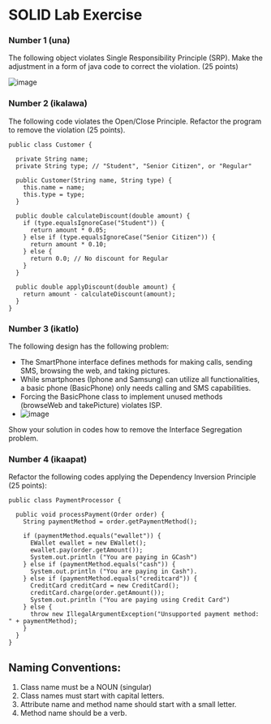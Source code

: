 # SOLID Lab Exercise 

### Number 1 (una)
The following object violates Single Responsibility Principle (SRP). Make the adjustment in a form of java code to correct the violation. (25 points)

![image](https://github.com/TrebleClef20/SOLIDsw/assets/65029347/d6b8fe8a-ab93-41e6-bea8-50ed912f6972)

### Number 2 (ikalawa)
The following code violates the Open/Close Principle.  Refactor the program to remove the violation (25 points). 
```
public class Customer {

  private String name;
  private String type; // "Student", "Senior Citizen", or "Regular"

  public Customer(String name, String type) {
    this.name = name;
    this.type = type;
  }

  public double calculateDiscount(double amount) {
    if (type.equalsIgnoreCase("Student")) {
      return amount * 0.05;
    } else if (type.equalsIgnoreCase("Senior Citizen")) {
      return amount * 0.10;
    } else {
      return 0.0; // No discount for Regular
    }
  }

  public double applyDiscount(double amount) {
    return amount - calculateDiscount(amount);
  }
}
```

### Number 3 (ikatlo)
The following design has the following problem:
 - The SmartPhone interface defines methods for making calls, sending SMS, browsing the web, and taking pictures.
 - While  smartphones (Iphone and Samsung) can utilize all functionalities, a basic phone (BasicPhone) only needs calling and SMS capabilities.
 - Forcing the BasicPhone class to implement unused methods (browseWeb and takePicture) violates ISP.
 - ![image](https://github.com/TrebleClef20/SOLIDsw/assets/65029347/c961a42d-784e-43e8-b5bd-dc31e98e5bc8)
   
Show your solution in codes how to remove the Interface Segregation problem.

### Number 4 (ikaapat)
Refactor the following codes applying the Dependency Inversion Principle (25 points):
```
public class PaymentProcessor {

  public void processPayment(Order order) {
    String paymentMethod = order.getPaymentMethod();

    if (paymentMethod.equals("ewallet")) {
      EWallet ewallet = new EWallet();
      ewallet.pay(order.getAmount());
      System.out.println ("You are paying in GCash")
    } else if (paymentMethod.equals("cash")) {
      System.out.println ("You are paying in Cash").
    } else if (paymentMethod.equals("creditcard")) {
      CreditCard creditCard = new CreditCard();
      creditCard.charge(order.getAmount());
      System.out.println ("You are paying using Credit Card")
    } else {
      throw new IllegalArgumentException("Unsupported payment method: " + paymentMethod);
    }
  }
}
```

## Naming Conventions:
1. Class name must be a NOUN (singular)
2. Class names must start with capital letters.
3. Attribute name and method name should start with a small letter.
4. Method name should be a verb.




